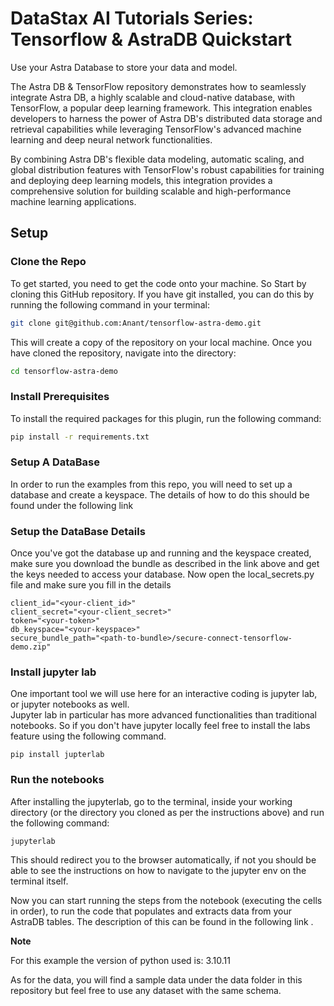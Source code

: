 # DataStax AI Tutorials Series: Tensorflow & AstraDB Quickstart

Use your Astra Database to store your data and model.

The Astra DB & TensorFlow repository demonstrates how to seamlessly integrate Astra DB, a highly scalable and cloud-native database, with TensorFlow, a popular deep learning framework. This integration enables developers to harness the power of Astra DB's distributed data storage and retrieval capabilities while leveraging TensorFlow's advanced machine learning and deep neural network functionalities.

By combining Astra DB's flexible data modeling, automatic scaling, and global distribution features with TensorFlow's robust capabilities for training and deploying deep learning models, this integration provides a comprehensive solution for building scalable and high-performance machine learning applications.


## Setup

### Clone the Repo
To get started, you need to get the code onto your machine. So Start by cloning this GitHub repository. If you have git installed, you can do this by running the following command in your terminal:

```bash
git clone git@github.com:Anant/tensorflow-astra-demo.git
```

This will create a copy of the repository on your local machine.
Once you have cloned the repository, navigate into the directory:

```bash
cd tensorflow-astra-demo
```
### Install Prerequisites

To install the required packages for this plugin, run the following command:

```bash
pip install -r requirements.txt
```

### Setup A DataBase

In order to run the examples from this repo, you will need to set up a database and create a keyspace.
The details of how to do this should be found under the following link
<link>

### Setup the DataBase Details

Once you've got the database up and running and the keyspace created, make sure you download the bundle as described in the link above and get the keys needed to access your database.
Now open the local_secrets.py file and make sure you fill  in the details
```
client_id="<your-client_id>"
client_secret="<your-client_secret>"
token="<your-token>"
db_keyspace="<your-keyspace>"
secure_bundle_path="<path-to-bundle>/secure-connect-tensorflow-demo.zip"
```

### Install jupyter lab

One important tool we will use here for an interactive coding is jupyter lab, or jupyter notebooks as well.  
Jupyter lab in particular has more advanced functionalities than traditional notebooks. So if you don't have jupyter locally feel free to install the labs feature using the following command.

```
pip install jupterlab
```

### Run the notebooks

After installing the jupyterlab, go to the terminal, inside your working directory (or the directory you cloned as per the instructions above) and run the following command:

```
jupyterlab
```
This should redirect you to the browser automatically, if not you should be able to see the instructions on how to navigate to the jupyter env on the terminal itself. 


Now you can start running the steps from the notebook (executing the cells in order), to run the code that populates and extracts data from your AstraDB tables.
The description of this can be found in the following link <link to the blog>.


**Note**

For this example the version of python used is: 3.10.11 

As for the data, you will find a sample data under the data folder in this repository but feel free to use any dataset with the same schema. 
